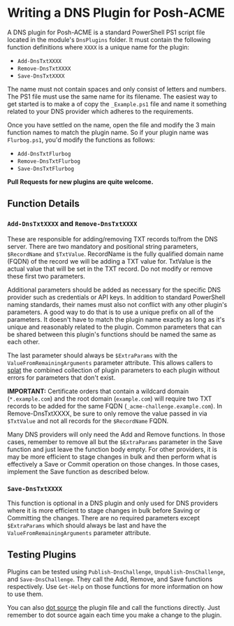 # Writing a DNS Plugin for Posh-ACME

A DNS plugin for Posh-ACME is a standard PowerShell PS1 script file located in the module's `DnsPlugins` folder. It must contain the following function definitions where `XXXX` is a unique name for the plugin:

- `Add-DnsTxtXXXX`
- `Remove-DnsTxtXXXX`
- `Save-DnsTxtXXXX`

The name must not contain spaces and only consist of letters and numbers. The PS1 file must use the same name for its filename. The easiest way to get started is to make a of copy the `_Example.ps1` file and name it something related to your DNS provider which adheres to the requirements.

Once you have settled on the name, open the file and modify the 3 main function names to match the plugin name. So if your plugin name was `Flurbog.ps1`, you'd modify the functions as follows:

- `Add-DnsTxtFlurbog`
- `Remove-DnsTxtFlurbog`
- `Save-DnsTxtFlurbog`

**Pull Requests for new plugins are quite welcome.**

## Function Details

### `Add-DnsTxtXXXX` and `Remove-DnsTxtXXXX`

These are responsible for adding/removing TXT records to/from the DNS server. There are two mandatory and positional string parameters, `$RecordName` and `$TxtValue`. RecordName is the fully qualified domain name (FQDN) of the record we will be adding a TXT value for. TxtValue is the actual value that will be set in the TXT record. Do not modify or remove these first
two parameters.

Additional parameters should be added as necessary for the specific DNS provider such as credentials or API keys. In addition to standard PowerShell naming standards, their names must also not conflict with any other plugin's parameters. A good way to do that is to use a unique prefix on all of the parameters. It doesn't have to match the plugin name exactly as long as it's unique and reasonably related to the plugin. Common parameters that can be shared between this plugin's functions should be named the same as each other.

The last parameter should always be `$ExtraParams` with the `ValueFromRemainingArguments` parameter attribute. This allows callers to [splat](https://docs.microsoft.com/en-us/powershell/module/microsoft.powershell.core/about/about_splatting?view=powershell-5.1) the combined collection of plugin parameters to each plugin without errors for parameters that
don't exist.

**IMPORTANT:** Certificate orders that contain a wildcard domain (`*.example.com`) and the root domain (`example.com`) will require two TXT records to be added for the same FQDN (`_acme-challenge.example.com`). In Remove-DnsTxtXXXX, be sure to only remove the value passed in via `$TxtValue` and not all records for the `$RecordName` FQDN.

Many DNS providers will only need the Add and Remove functions. In those cases, remember to remove all but the `$ExtraParams` parameter in the Save function and just leave the function body empty. For other providers, it is may be more efficient to stage changes in bulk and then perform what is effectively a Save or Commit operation on those changes. In those cases, implement the Save function as described below.

### `Save-DnsTxtXXXX`

This function is optional in a DNS plugin and only used for DNS providers where it is more efficient to stage changes in bulk before Saving or Committing the changes. There are no required parameters except `$ExtraParams` which should always be last and have the `ValueFromRemainingArguments` parameter attribute.


## Testing Plugins

Plugins can be tested using `Publish-DnsChallenge`, `Unpublish-DnsChallenge`, and `Save-DnsChallenge`. They call the Add, Remove, and Save functions respectively. Use `Get-Help` on those functions for more information on how to use them.

You can also [dot source](https://docs.microsoft.com/en-us/powershell/module/microsoft.powershell.core/about/about_scripts?view=powershell-5.1#script-scope-and-dot-sourcing) the plugin file and call the functions directly. Just remember to dot source again each time you make a change to the plugin.
